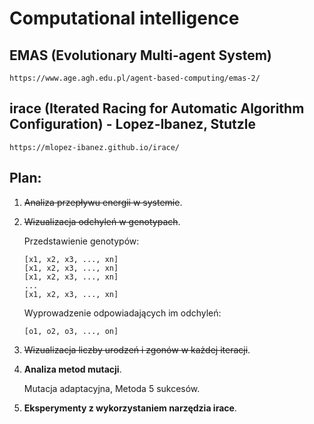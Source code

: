 # Computational intelligence

## EMAS (Evolutionary Multi-agent System)

    https://www.age.agh.edu.pl/agent-based-computing/emas-2/

## irace (Iterated Racing for Automatic Algorithm Configuration) - Lopez-Ibanez, Stutzle

    https://mlopez-ibanez.github.io/irace/

## Plan:

1. ~~Analiza przepływu energii w systemie~~.

2. ~~Wizualizacja odchyleń w genotypach~~.
    
    Przedstawienie genotypów:
    ```
    [x1, x2, x3, ..., xn]
    [x1, x2, x3, ..., xn]
    [x1, x2, x3, ..., xn]
    ...
    [x1, x2, x3, ..., xn] 
    ```
    Wyprowadzenie odpowiadających im odchyleń:
    ```
    [o1, o2, o3, ..., on]
    ```


3. ~~Wizualizacja liczby urodzeń i zgonów w każdej iteracji~~.

4. **Analiza metod mutacji**. 

    Mutacja adaptacyjna, Metoda 5 sukcesów.

5. **Eksperymenty z wykorzystaniem narzędzia irace**.